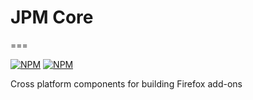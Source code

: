 # JPM Core
===

[![NPM](https://nodei.co/npm/jpm-core.png?stars&downloads)](https://nodei.co/npm/jpm-core)
[![NPM](https://nodei.co/npm-dl/jpm-core.png)](https://nodei.co/npm/jpm-core)

Cross platform components for building Firefox add-ons

